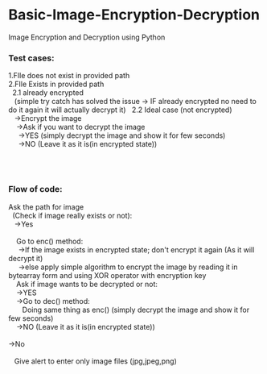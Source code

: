 # Basic-Image-Encryption-Decryption
Image Encryption and Decryption using Python

### Test cases:
1.FIle does not exist in provided path<br/>
2.FIle Exists in provided path <br/>
&nbsp;	2.1 already encrypted <br/>
&nbsp;&nbsp;		(simple try catch has solved the issue -> IF already encrypted no need to do it again it will actually decrypt it)
&nbsp;	2.2 Ideal case (not encrypted)<br/>
&nbsp;&nbsp;		->Encrypt the image<br/>
&nbsp;&nbsp;&nbsp;			->Ask if you want to decrypt the image<br/>
&nbsp;&nbsp;&nbsp;&nbsp;				->YES (simply decrypt the image and show it for few seconds)<br/>
&nbsp;&nbsp;&nbsp;&nbsp;				->NO  (Leave it as it is(in encrypted state))<br/>

<br/><br/>
### Flow of code:
Ask the path for image<br/>
&nbsp;	(Check if image really exists or not):<br/>
&nbsp;&nbsp;    ->Yes<br/><br/>
 &nbsp;&nbsp;&nbsp;       Go to enc() method:<br/>
&nbsp;&nbsp;&nbsp;&nbsp;	              ->If the image exists in encrypted state; don't encrypt it again (As it will decrypt it)<br/>
&nbsp;&nbsp;&nbsp;&nbsp;	              ->else apply simple algorithm to encrypt the image by reading it in bytearray form and using XOR operator with encryption key<br/>
  &nbsp;&nbsp;&nbsp;      Ask if image wants to be decrypted or not:<br/>
&nbsp;&nbsp;&nbsp;	             ->YES<br/>
	&nbsp;&nbsp;&nbsp;	                ->Go to dec() method:<br/>
		&nbsp;&nbsp;&nbsp;&nbsp;&nbsp;&nbsp;		                    Doing same thing as enc() (simply decrypt the image and show it for few seconds)<br/>
	       &nbsp;&nbsp;&nbsp;       ->NO  (Leave it as it is(in encrypted state))<br/>
    &nbsp;<br/> ->No<br/><br/>
       &nbsp;&nbsp;  Give alert to enter only image files (jpg,jpeg,png)
